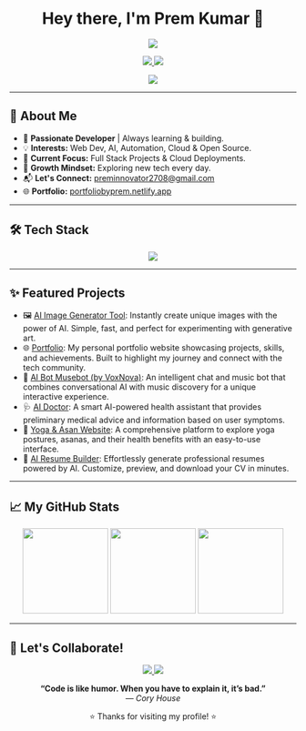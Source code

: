 <!-- Profile README for Prem Kumar -->

<h1 align="center">Hey there, I'm Prem Kumar 👋</h1>
<p align="center">
  <img src="https://readme-typing-svg.demolab.com/?lines=Full+Stack+Developer;Open+Source+Enthusiast;Innovator+%7C+Lifelong+Learner;Let%27s+Build+Awesome+Things+Together!&center=true&width=500&height=45">
</p>

<p align="center">
  <a href="https://portfoliobyprem.netlify.app/" target="_blank">
    <img src="https://img.shields.io/badge/Portfolio-Visit-blueviolet?style=for-the-badge&logo=vercel" />
  </a>
  <a href="mailto:preminnovator2708@gmail.com">
    <img src="https://img.shields.io/badge/Email-Contact%20Me-orange?style=for-the-badge&logo=gmail" />
  </a>
</p>

<p align="center">
  <img src="https://komarev.com/ghpvc/?username=prem2708&style=for-the-badge&color=blueviolet" />
</p>

---

## 🚀 About Me

- 🌟 **Passionate Developer** | Always learning & building.
- 💡 **Interests:** Web Dev, AI, Automation, Cloud & Open Source.
- 🔭 **Current Focus:** Full Stack Projects & Cloud Deployments.
- 🌱 **Growth Mindset:** Exploring new tech every day.
- 📬 **Let's Connect:** [preminnovator2708@gmail.com](mailto:preminnovator2708@gmail.com)
- 🌐 **Portfolio:** [portfoliobyprem.netlify.app](https://portfoliobyprem.netlify.app/)

---

## 🛠️ Tech Stack

<p align="center">
  <img src="https://skillicons.dev/icons?i=js,ts,react,nodejs,express,python,django,java,cpp,html,css,git,docker,vercel,netlify,railway" />
</p>

---

## ✨ Featured Projects

- 🖼️ [AI Image Generator Tool](https://github.com/prem2708/Ai_image_generator_tool): Instantly create unique images with the power of AI. Simple, fast, and perfect for experimenting with generative art.
- 🌐 [Portfolio](https://github.com/prem2708/Portfolio): My personal portfolio website showcasing projects, skills, and achievements. Built to highlight my journey and connect with the tech community.
- 🤖 [AI Bot Musebot (by VoxNova)](https://github.com/prem2708/aibot-musebot-byvoxnova): An intelligent chat and music bot that combines conversational AI with music discovery for a unique interactive experience.
- 🩺 [AI Doctor](https://github.com/prem2708/AI_DOCTOR): A smart AI-powered health assistant that provides preliminary medical advice and information based on user symptoms.
- 🧘 [Yoga & Asan Website](https://github.com/prem2708/yoga_and_asan_website-): A comprehensive platform to explore yoga postures, asanas, and their health benefits with an easy-to-use interface.
- 📄 [AI Resume Builder](https://github.com/prem2708/AI-resume-builder): Effortlessly generate professional resumes powered by AI. Customize, preview, and download your CV in minutes.



---

## 📈 My GitHub Stats

<p align="center">
  <img src="https://github-readme-stats.vercel.app/api?username=prem2708&show_icons=true&theme=radical&hide_border=true" height="150"/>
  <img src="https://github-readme-streak-stats.herokuapp.com/?user=prem2708&theme=radical&hide_border=true" height="150"/>
  <img src="https://github-readme-stats.vercel.app/api/top-langs/?username=prem2708&layout=compact&theme=radical&hide_border=true" height="150"/>
</p>

---

## 🤝 Let's Collaborate!

<p align="center">
  <a href="https://portfoliobyprem.netlify.app/" target="_blank">
    <img src="https://img.shields.io/badge/Portfolio-Visit-blueviolet?style=for-the-badge&logo=vercel" />
  </a>
  <a href="mailto:preminnovator2708@gmail.com">
    <img src="https://img.shields.io/badge/Email-Contact%20Me-orange?style=for-the-badge&logo=gmail" />
  </a>
</p>

<p align="center">
  <b>“Code is like humor. When you have to explain it, it’s bad.”</b><br>
  <i>— Cory House</i>
</p>

<p align="center">
  ⭐️ Thanks for visiting my profile! ⭐️
</p>
